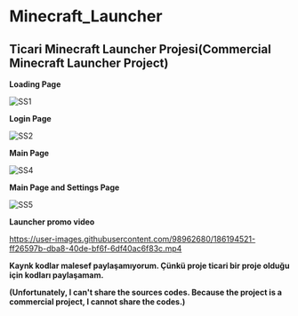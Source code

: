 # Minecraft_Launcher
## Ticari Minecraft Launcher Projesi(Commercial Minecraft Launcher Project)

**Loading Page**
  
![SS1](https://user-images.githubusercontent.com/98962680/186182712-811a7a6c-6820-4577-830d-dd77ed4f5797.PNG)

**Login Page**
  
![SS2](https://user-images.githubusercontent.com/98962680/186182913-d756a237-2e71-4ea0-bf1e-b79e17e132d1.PNG)

**Main Page**
  
![SS4](https://user-images.githubusercontent.com/98962680/186182981-e7de237e-b856-4b63-8480-60240e428588.PNG)

**Main Page and Settings Page**
  
![SS5](https://user-images.githubusercontent.com/98962680/186183050-7e4744a5-b92c-4df1-8d39-62835d49cf90.PNG)

**Launcher promo video**

https://user-images.githubusercontent.com/98962680/186194521-ff26597b-dba8-40de-bf6f-6df40ac6f83c.mp4
  
  
**Kaynk kodlar malesef paylaşamıyorum. Çünkü proje ticari bir proje olduğu için kodları paylaşamam.**
  
**(Unfortunately, I can't share the sources codes. Because the project is a commercial project, I cannot share the codes.)**
  
